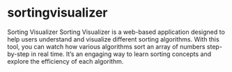 # sortingvisualizer
Sorting Visualizer
Sorting Visualizer is a web-based application designed to help users understand and visualize different sorting algorithms. With this tool, you can watch how various algorithms sort an array of numbers step-by-step in real time. It’s an engaging way to learn sorting concepts and explore the efficiency of each algorithm.
